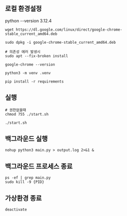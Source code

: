 ## 로컬 환경설정

python --version 3.12.4

```
wget https://dl.google.com/linux/direct/google-chrome-stable_current_amd64.deb

sudo dpkg -i google-chrome-stable_current_amd64.deb

# 의존성 에러 발생시
sudo apt --fix-broken install

google-chrome --version
```

```
python3 -m venv .venv

pip install -r requirements
```

## 실행

```
# 권한없을때
chmod 755 ./start.sh

./start.sh
```

## 백그라운드 실행

```
nohup python3 main.py > output.log 2>&1 &
```

## 백그라운드 프로세스 종료

```
ps -ef | grep main.py
sudo kill -9 {PID}
```

## 가상환경 종료

```
deactivate
```
